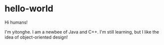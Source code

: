 # hello-world

Hi humans!

I'm yitonghe. I am a newbee of Java and C++.
I'm still learning, but I like the idea of object-oriented design!

